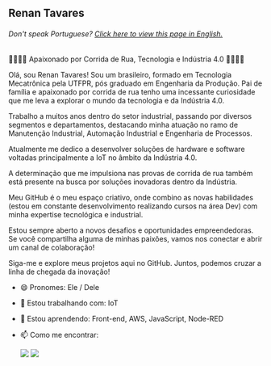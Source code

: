 ## **Renan Tavares**

<h6> Don't speak Portuguese? <a href="https://github.com/renants286/renants286/blob/main/README-en.md">Click here to view this page in English.</a></h6>

🏃‍♂️🔧🚀 Apaixonado por Corrida de Rua, Tecnologia e Indústria 4.0 🏃‍♂️🔧🚀

Olá, sou Renan Tavares! Sou um brasileiro, formado em Tecnologia Mecatrônica pela UTFPR, pós graduado em Engenharia da Produção. Pai de família e apaixonado por corrida de rua tenho uma incessante curiosidade que me leva a explorar o mundo da tecnologia e da Indústria 4.0.

Trabalho a muitos anos dentro do setor industrial, passando por diversos segmentos e departamentos, destacando minha atuação no ramo de Manutenção Industrial, Automação Industrial e Engenharia de Processos.

Atualmente me dedico a desenvolver soluções de hardware e software voltadas principalmente a IoT no âmbito da Indústria 4.0.

A determinação que me impulsiona nas provas de corrida de rua também está presente na busca por soluções inovadoras dentro da Indústria.

Meu GitHub é o meu espaço criativo, onde combino as novas habilidades (estou em constante desenvolvimento realizando cursos na área Dev) com minha expertise tecnológica e industrial.

Estou sempre aberto a novos desafios e oportunidades empreendedoras. Se você compartilha alguma de minhas paixões, vamos nos conectar e abrir um canal de colaboração!

Siga-me e explore meus projetos aqui no GitHub. Juntos, podemos cruzar a linha de chegada da inovação!

- 😄 Pronomes: Ele / Dele
- 🔭 Estou trabalhando com: IoT
- 🌱 Estou aprendendo: Front-end, AWS, JavaScript, Node-RED
- 📫 Como me encontrar:
  
  <a href="https://www.linkedin.com/in/renan-tavares-3887ab29/"><img src="https://img.shields.io/badge/linkedin-%230077B5.svg?style=for-the-badge&logo=linkedin&logoColor=white"></a>
  <a href="https://www.discord.com"><img src="https://img.shields.io/badge/Discord-%235865F2.svg?style=for-the-badge&logo=discord&logoColor=white"></a>
